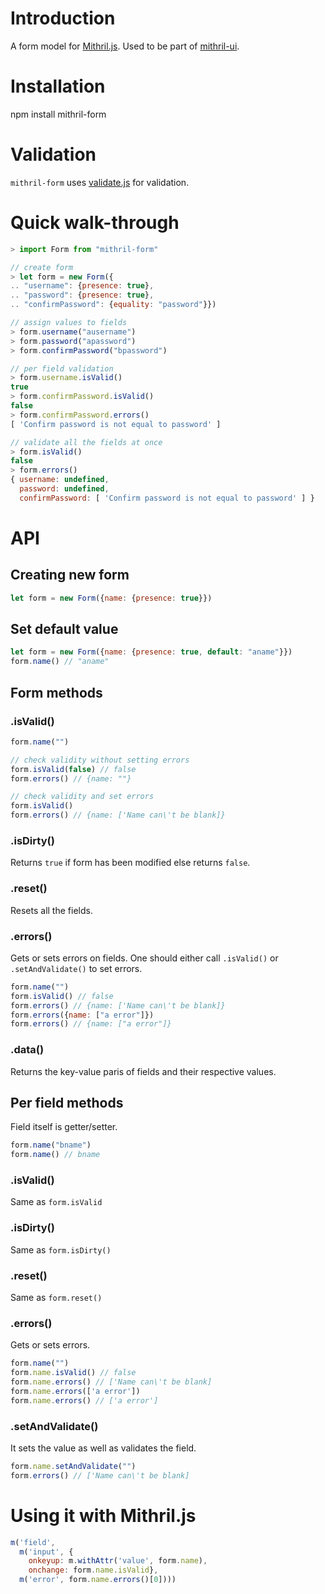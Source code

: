 # Introduction
A form model for [Mithril.js](https://github.com/lhorie/mithril.js/). Used to be part of [mithril-ui](https://github.com/ludbek/mithril-ui).

# Installation
npm install mithril-form

# Validation
`mithril-form` uses [validate.js](https://validatejs.org/) for validation.

# Quick walk-through
```javascript
> import Form from "mithril-form"

// create form
> let form = new Form({
.. "username": {presence: true},
.. "password": {presence: true},
.. "confirmPassword": {equality: "password"}})

// assign values to fields
> form.username("ausername")
> form.password("apassword")
> form.confirmPassword("bpassword")

// per field validation
> form.username.isValid()
true
> form.confirmPassword.isValid()
false
> form.confirmPassword.errors()
[ 'Confirm password is not equal to password' ]

// validate all the fields at once
> form.isValid()
false
> form.errors()
{ username: undefined,
  password: undefined,
  confirmPassword: [ 'Confirm password is not equal to password' ] }
```

# API
## Creating new form
```javascript
let form = new Form({name: {presence: true}})
```
## Set default value
```javascript
let form = new Form({name: {presence: true, default: "aname"}})
form.name() // "aname"
```
## Form methods
### .isValid()
```javascript
form.name("")

// check validity without setting errors
form.isValid(false) // false
form.errors() // {name: ""}

// check validity and set errors
form.isValid()
form.errors() // {name: ['Name can\'t be blank]}
```
### .isDirty()
Returns `true` if form has been modified else returns `false`.

### .reset()
Resets all the fields.

### .errors()
Gets or sets errors on fields.
One should either call `.isValid()` or `.setAndValidate()` to set errors.
```javascript
form.name("")
form.isValid() // false
form.errors() // {name: ['Name can\'t be blank]}
form.errors({name: ["a error"]})
form.errors() // {name: ["a error"]}
```
### .data()
Returns the key-value paris of fields and their respective values.

## Per field methods
Field itself is getter/setter.
```javascript
form.name("bname")
form.name() // bname
```

### .isValid()
Same as `form.isValid`

### .isDirty()
Same as `form.isDirty()`

### .reset()
Same as `form.reset()`

### .errors()
Gets or sets errors.
```javascript
form.name("")
form.name.isValid() // false
form.name.errors() // ['Name can\'t be blank]
form.name.errors(['a error'])
form.name.errors() // ['a error']
```

### .setAndValidate()
It sets the value as well as validates the field.
```javascript
form.name.setAndValidate("")
form.errors() // ['Name can\'t be blank]
```

# Using it with Mithril.js
```javascript
m('field',
  m('input', {
    onkeyup: m.withAttr('value', form.name),
    onchange: form.name.isValid},
  m('error', form.name.errors()[0])))
```

